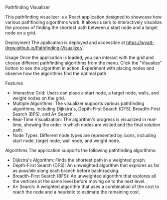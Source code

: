 Pathfinding Visualizer

This pathfinding visualizer is a React application designed to showcase how various pathfinding algorithms work. It allows users to interactively visualize the process of finding the shortest path between a start node and a target node on a grid.

Deployment
The application is deployed and accessible at https://wyatt-drew.github.io/Pathfinding-Visualizer/.

Usage
Once the application is loaded, you can interact with the grid and choose different pathfinding algorithms from the menu. Click the "Visualize" button to see the algorithm in action. Experiment with placing nodes and observe how the algorithms find the optimal path.

Features
- Interactive Grid: Users can place a start node, a target node, walls, and weight nodes on the grid.
- Multiple Algorithms: The visualizer supports various pathfinding algorithms, including Dijkstra's, Depth-First Search (DFS), Breadth-First Search (BFS), and A* Search.
- Real-Time Visualization: The algorithm's progress is visualized in real-time, showing the order in which nodes are visited and the final solution path.
- Node Types: Different node types are represented by icons, including start node, target node, wall node, and weight node.

Algorithms
The application supports the following pathfinding algorithms:

- Dijkstra's Algorithm: Finds the shortest path in a weighted graph.
- Depth-First Search (DFS): An unweighted algorithm that explores as far as possible along each branch before backtracking.
- Breadth-First Search (BFS): An unweighted algorithm that explores all the vertices at the same level before moving on to the next level.
- A* Search: A weighted algorithm that uses a combination of the cost to reach the node and a heuristic to estimate the remaining cost.
